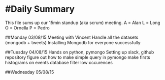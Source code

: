 #Daily Summary
===========

This file sums up our 15min standup (aka scrum) meeting. 
A = Alan 
L = Long 
O = Ornella 
P = Pedro 


##Monday 03/08/15
Meeting with Vincent
Handle all the datasets (mongodb + tweets)
Installing Mongodb for everyone successfully

##Tuesday 04/08/15
Hands on python, pymongo
Setting up slack, github repository
figure out how to make simple query in pymongo
make firsts histograms on events database
filter low occurences




##Wednesday 05/08/15
